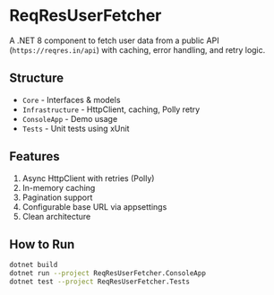 # ReqResUserFetcher

A .NET 8 component to fetch user data from a public API (`https://reqres.in/api`) with caching, error handling, and retry logic.

## Structure

- `Core` - Interfaces & models
- `Infrastructure` - HttpClient, caching, Polly retry
- `ConsoleApp` - Demo usage
- `Tests` - Unit tests using xUnit

## Features

1. Async HttpClient with retries (Polly)  
2. In-memory caching  
3. Pagination support  
4. Configurable base URL via appsettings  
5. Clean architecture

## How to Run

```bash
dotnet build
dotnet run --project ReqResUserFetcher.ConsoleApp
dotnet test --project ReqResUserFetcher.Tests
